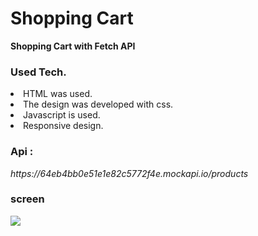 # Shopping Cart
<b>Shopping Cart with Fetch API</b>
### Used Tech.
<li>HTML was used.</li>
<li>The design was developed with css.</li>
<li>Javascript is used.</li>
<li>Responsive design.</li>

### Api :
<p><i><a>https://64eb4bb0e51e1e82c5772f4e.mockapi.io/products</a></i></p>

### screen

![](screen.gif)


